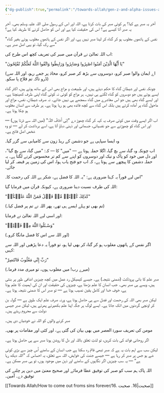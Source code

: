 ```yaml
---
{"dg-publish":true,"permalink":"/towards-allah/gen-z-and-alpha-issues-and-solutions/15-sbr/","dgPassFrontmatter":true,"noteIcon":"","created":"2025-05-09T22:26:33.874+05:00","updated":"2025-05-09T23:31:48.076+05:00"}
---
```



آخر یہ صبر ہے کیا؟ ہر کوئی صبر کی بات کرتا ہے، اللہ اور اس کے رسول صلی اللہ علیہ وسلم بھی۔ آخر یہ صبر آتا کیسے ہے؟ اس کی حقیقت کیا ہے اور اس کو حاصل کرنے کا طریقہ کیا ہے؟

  

"نفس کے ہاتھوں مغلوب ہو کر گناہ کر لینا صبر نہیں ہے، اور اگر نفس کے ہاتھوں مغلوب ہوئے بغیر گناہ سے رک گیا، تو یہی اصل صبر ہے۔"

  

اب اللہ تعالیٰ نے قرآن میں صبر کی تعریف کچھ اس طرح کی:

  

"یَا أَیُّهَا الَّذِیْنَ آمَنُوا اصْبِرُوا وَصَابِرُوا وَرَابِطُوا وَاتَّقُوا اللَّهَ لَعَلَّکُمْ تُفْلِحُونَ"

(اے ایمان والو! صبر کرو، دوسروں سے بڑھ کر صبر کرو، محاذ پر جمے رہو، اور اللہ سے ڈرو تاکہ تم فلاح پا سکو۔)

  

چونکہ نفس اور شیطان گناہ کا حکم دیتے ہیں، اور طبیعت و مزاج بھی اس کے ساتھ ہوتے ہیں، اکثر گناہ ایسے ہوتے ہیں جو دوسروں کو گناہ لگتے ہی نہیں۔ ہر مزاج کو کوئی نہ کوئی گناہ اپنی طرف کھینچتا ہے۔ اور ایسے گناہ بھی ہیں جو اس معاشرے میں گناہ سمجھے ہی نہیں جاتے۔ نہ صرف شیطان، نفس، مزاج اور ماحول گناہ پر آمادہ کرتے ہیں بلکہ اس گناہ سے کچھ فائدہ بھی ہو رہا ہوتا ہے۔ ہر طرف سے انسان مغلوب ہو چکا ہوتا ہے۔

  

اب اگر ایسے وقت میں کوئی صرف یہ کہہ کر گناہ چھوڑ دے "اِنِّی أَخَافُ اللّٰہَ" (میں اللہ سے ڈرتا ہوں) — اور اس گناہ کو چھوڑنے سے جو نفسیاتی، جسمانی اور ذہنی دباؤ آتا ہے، اسے برداشت کر لے — تو وہ شخص اصل فاتح ہے۔

وہ ایسا سپاہی ہے جو دشمن کے ریڈ زون سے کامیابی سے گزر گیا۔

  

اب چونکہ وہ گناہ سے بچ گیا، اگلا حملہ ہوتا ہے — "میں" کا — کہ: "میں گناہ سے بچ گیا"، اور دل میں خود کو پاک و نیک اور دوسروں کو اپنے سے کم تر محسوس کرنے لگتا ہے۔ یہ حملہ دشمن کا پیچھے سے ہوتا ہے، کہ اب جو فتح یاب ہوا، اس کی زمین پر قبضہ کر لیا جائے۔

  

اس لیے فوراً یہ کہنا ضروری ہے: "یہ اللہ کا فضل ہے، شکر ہے اللہ کی رحمت کا۔"

اللہ کی طرف نسبت دینا ضروری ہے، کیونکہ قرآن میں فرمایا گیا:

  

"کَذٰلِكَ كُنۡتُمۡ مِّنۡ قَبۡلُ فَمَنَّ اللّٰهُ عَلَيۡكُمۡ"

(تم بھی تو پہلے ایسے ہی تھے، پھر اللہ نے تم پر فضل کیا۔)

  

اور اسی لیے اللہ تعالیٰ نے فرمایا:

  

"وَسْـئَلُوا اللّٰهَ مِنۡ فَضۡلِهٖ"

(اور اللہ سے اس کا فضل مانگا کرو۔)

  

اگر نفس کے ہاتھوں مغلوب ہو کر گناہ کر بھی لیا ہو، تو فوراً یہ دعا پڑھیں اور اللہ سے کہیں:

  

"رَبِّ إِنِّي مَغْلُوبٌ فَانْتَصِرْ"

(میرے رب! میں مغلوب ہوں، تو میری مدد فرما۔)

  

صبر علم کا بائی پروڈکٹ (ضمنی نتیجہ) ہے۔ جیسے کیمیکل رد عمل میں کچھ چیزیں اضافی طور پر بنتی ہیں، ویسے ہی صبر بھی۔ جب انسان کا علم بڑھتا ہے، چیزوں کی حقیقت اور ان کی اہمیت کا علم ہوتا ہے، خوفِ خدا اور کامل یقین نصیب ہوتا ہے — تو صبر اس کا ضمنی نتیجہ ہوتا ہے۔

  

لیکن صبر بھی اللہ کی رحمت اور فضل سے ہی حاصل ہوتا ہے، ورنہ صرف علم ایک طوق ہے — گولہ بن کر اونچی گردنوں میں اٹک جاتا ہے۔ ایسے لوگ ہر جگہ اپنا علم بکھیرتے پھرتے ہیں، لیکن صبر جیسی دولت سے محروم رہتے ہیں۔

  

صبر کرنے والوں کو اللہ نے خوشیاں دی ہیں۔

مومن کی تعریف سورۃ العصر میں بھی بیان کی گئی ہے، اور کئی اور مقامات پر بھی۔

  

اگر روحانی فوائد کی بات کریں، تو لذتِ تعلق باللہ اور دل کا روشن ہونا صبر سے ہی حاصل ہوتا ہے۔

  

لیکن سب سے اہم بات یہ ہے کہ صبر تبھی قائم رہ سکتا ہے جب انسان کے سامنے اُس چیز سے بڑی کوئی شے ہو جس پر صبر کر رہا ہے — جیسے جنت کی خواہش، اللہ سے تعلق، یہ احساس کہ “اللہ دیکھ رہا ہے” — یہ سب چیزیں اگر نگاہوں کے سامنے اور ذہن میں موجود ہوں، تو ہی صبر ممکن ہے۔

  

اللہ پاک ہم سب کو صبر کی توفیق عطا فرمائے اور صحیح معنیٰ میں دین پر چلنے کی توفیق دے۔ آمین۔

[[Towards Allah/How to come out froms sins forever/16. صحبت\|16. صحبت]]
